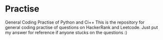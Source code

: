 # Practise
 General Coding Practise of Python and Ci++
 This is the repository for general coding practise of questions on HackerRank and Leetcode.
 Just put my answer for reference if anyone stucks on the questions :)